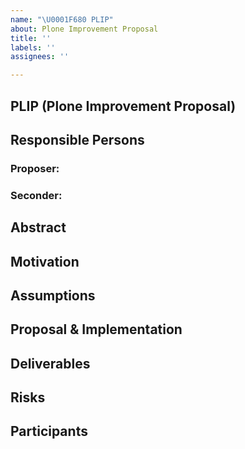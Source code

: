 ```yaml
---
name: "\U0001F680 PLIP"
about: Plone Improvement Proposal
title: ''
labels: ''
assignees: ''

---
```


## PLIP (Plone Improvement Proposal)

<!--

Read http://docs.plone.org/develop/coredev/docs/plips.html first!

Set "03 type: feature: plip" as label.

Mention the @plone/framework-team when the PLIP is information complete!

-->

## Responsible Persons

### Proposer: <!-- full NAME of the proposer, should lead the PLIP - if not possible, tell about it! -->

### Seconder: <!-- NAME of another person supporting this PLIP -->

## Abstract

<!-- a comprehensive overview of the subject -->

## Motivation

<!--
Reason or motivation this proposal was created
-->

## Assumptions

<!-- Preconditions -->

## Proposal & Implementation

<!--
Detailed proposal with implementation details and - if needed - possible variants to be discussed.
-->

## Deliverables

<!--
Packages and documentation chapters involved, includes also third party if needed.
-->

## Risks

<!--
What will break/ affect existing installations of Plone after upgrade, including end user point of view, training efforts etc.
-->

## Participants

<!--
list of persons and roles known
-->
